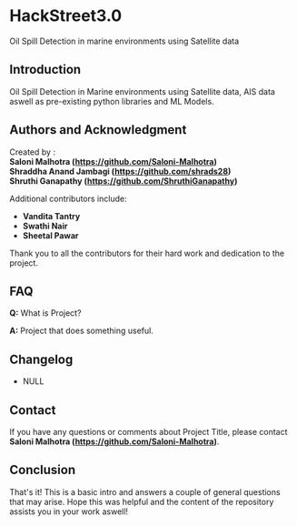 # HackStreet3.0
Oil Spill Detection in marine environments using Satellite data

## **Introduction**

Oil Spill Detection in Marine environments using Satellite data, AIS data aswell as pre-existing python libraries and ML Models.

## **Authors and Acknowledgment**

Created by : <br/>
**Saloni Malhotra (https://github.com/Saloni-Malhotra)** <br/>
**Shraddha Anand Jambagi (https://github.com/shrads28)** <br/>
**Shruthi Ganapathy (https://github.com/ShruthiGanapathy)** <br/>

Additional contributors include:

- **Vandita Tantry**
- **Swathi Nair**
- **Sheetal Pawar**

Thank you to all the contributors for their hard work and dedication to the project.

## **FAQ**

**Q:** What is Project?

**A:** Project that does something useful.

## **Changelog**

- NULL

## **Contact**

If you have any questions or comments about Project Title, please contact **Saloni Malhotra (https://github.com/Saloni-Malhotra)**.

## **Conclusion**

That's it! This is a basic intro and answers a couple of general questions that may arise. Hope this was helpful and the content of the repository assists you in your work aswell!
